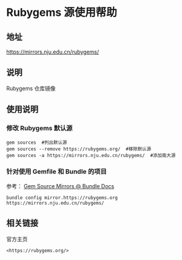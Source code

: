 # Rubygems 源使用帮助

## 地址

<https://mirrors.nju.edu.cn/rubygems/>

## 说明

Rubygems 仓库镜像

## 使用说明

### 修改 Rubygems 默认源

    gem sources  #列出默认源
    gem sources --remove https://rubygems.org/  #移除默认源
    gem sources -a https://mirrors.nju.edu.cn/rubygems/  #添加南大源

### 针对使用 Gemfile 和 Bundle 的项目

参考： [Gem Source Mirrors @ Bundle
Docs](http://bundler.io/v1.5/bundle_config.html#gem-source-mirrors-1)

    bundle config mirror.https://rubygems.org https://mirrors.nju.edu.cn/rubygems/

## 相关链接

官方主页

    <https://rubygems.org/>
